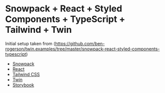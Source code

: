 # Snowpack + React + Styled Components + TypeScript + Tailwind + Twin

Initial setup taken from 
(https://github.com/ben-rogerson/twin.examples/tree/master/snowpack-react-styled-components-typescript)

- [Snowpack](https://www.snowpack.dev/)
- [React](https://reactjs.org/)
- [Tailwind CSS](https://tailwindcss.com/)
- [Twin](https://github.com/ben-rogerson/twin.macro)
- [Storybook](https://storybook.js.org/docs/react/get-started/introduction)